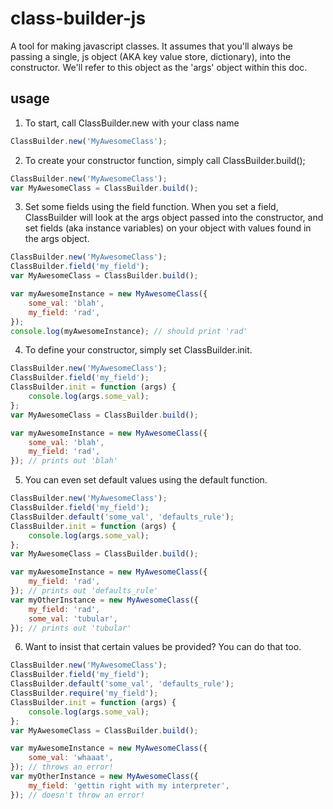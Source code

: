 # class-builder-js

A tool for making javascript classes. It assumes that you'll always be passing a single, js object (AKA key value store, dictionary), into the constructor. We'll refer to this object as the 'args' object within this doc.

## usage

1. To start, call ClassBuilder.new with your class name

```javascript
ClassBuilder.new('MyAwesomeClass');
```

2. To create your constructor function, simply call ClassBuilder.build();

```javascript
ClassBuilder.new('MyAwesomeClass');
var MyAwesomeClass = ClassBuilder.build();
```

3. Set some fields using the field function. When you set a field, ClassBuilder will look at the args object passed into the constructor, and set fields (aka instance variables) on your object with values found in the args object.

```javascript
ClassBuilder.new('MyAwesomeClass');
ClassBuilder.field('my_field');
var MyAwesomeClass = ClassBuilder.build();

var myAwesomeInstance = new MyAwesomeClass({
    some_val: 'blah',
    my_field: 'rad',
});
console.log(myAwesomeInstance); // should print 'rad'
```

4. To define your constructor, simply set ClassBuilder.init.

```javascript
ClassBuilder.new('MyAwesomeClass');
ClassBuilder.field('my_field');
ClassBuilder.init = function (args) {
    console.log(args.some_val);
};
var MyAwesomeClass = ClassBuilder.build();

var myAwesomeInstance = new MyAwesomeClass({
    some_val: 'blah',
    my_field: 'rad',
}); // prints out 'blah'
```

5. You can even set default values using the default function.

```javascript
ClassBuilder.new('MyAwesomeClass');
ClassBuilder.field('my_field');
ClassBuilder.default('some_val', 'defaults_rule');
ClassBuilder.init = function (args) {
    console.log(args.some_val);
};
var MyAwesomeClass = ClassBuilder.build();

var myAwesomeInstance = new MyAwesomeClass({
    my_field: 'rad',
}); // prints out 'defaults_rule'
var myOtherInstance = new MyAwesomeClass({
    my_field: 'rad',
    some_val: 'tubular',
}); // prints out 'tubular'
```

6. Want to insist that certain values be provided? You can do that too.

```javascript
ClassBuilder.new('MyAwesomeClass');
ClassBuilder.field('my_field');
ClassBuilder.default('some_val', 'defaults_rule');
ClassBuilder.require('my_field');
ClassBuilder.init = function (args) {
    console.log(args.some_val);
};
var MyAwesomeClass = ClassBuilder.build();

var myAwesomeInstance = new MyAwesomeClass({
    some_val: 'whaaat',
}); // throws an error!
var myOtherInstance = new MyAwesomeClass({
    my_field: 'gettin right with my interpreter',
}); // doesn't throw an error!
```